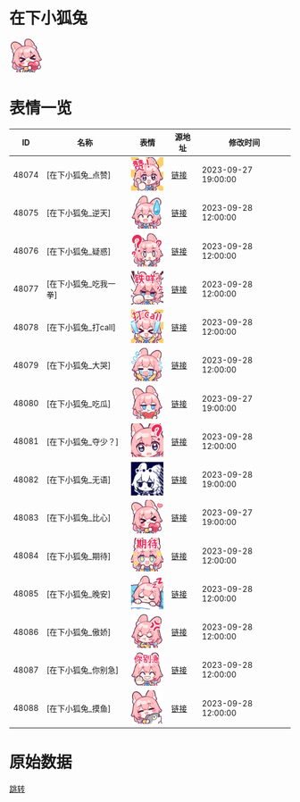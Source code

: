 # 在下小狐兔

<img src="./cover.png" height="60" alt="cover" />

# 表情一览

|ID|名称|表情|源地址|修改时间|
|----|----|----|----|----|
|48074|[在下小狐兔_点赞]|<img src="./pic/048074_%5B在下小狐兔_点赞%5D.png" height="60" alt="点赞"/>|[链接](https://i0.hdslb.com/bfs/garb/9ebd4381240e185f6996d679768c0a5c1a365e92.png)|2023-09-27 19:00:00|
|48075|[在下小狐兔_逆天]|<img src="./pic/048075_%5B在下小狐兔_逆天%5D.png" height="60" alt="逆天"/>|[链接](https://i0.hdslb.com/bfs/garb/66e5e5533c555bfa1636fbad2278ea20f2c2e784.png)|2023-09-28 12:00:00|
|48076|[在下小狐兔_疑惑]|<img src="./pic/048076_%5B在下小狐兔_疑惑%5D.png" height="60" alt="疑惑"/>|[链接](https://i0.hdslb.com/bfs/garb/907f9834eef4a997e0887e92bd68811820a62453.png)|2023-09-28 12:00:00|
|48077|[在下小狐兔_吃我一拳]|<img src="./pic/048077_%5B在下小狐兔_吃我一拳%5D.png" height="60" alt="吃我一拳"/>|[链接](https://i0.hdslb.com/bfs/garb/b316b868dacab1efa232ef46d8db61f74eb57c13.png)|2023-09-28 12:00:00|
|48078|[在下小狐兔_打call]|<img src="./pic/048078_%5B在下小狐兔_打call%5D.png" height="60" alt="打call"/>|[链接](https://i0.hdslb.com/bfs/garb/499ae3659b95d373e7b3248c9d407605b22f5b26.png)|2023-09-28 12:00:00|
|48079|[在下小狐兔_大哭]|<img src="./pic/048079_%5B在下小狐兔_大哭%5D.png" height="60" alt="大哭"/>|[链接](https://i0.hdslb.com/bfs/garb/5f78b85f08271a9b4bf6a6d328c8fcfc96cb74d6.png)|2023-09-28 12:00:00|
|48080|[在下小狐兔_吃瓜]|<img src="./pic/048080_%5B在下小狐兔_吃瓜%5D.png" height="60" alt="吃瓜"/>|[链接](https://i0.hdslb.com/bfs/garb/ebe0f1c86eb4173371ba65fa668f42d4f98607c1.png)|2023-09-27 19:00:00|
|48081|[在下小狐兔_夺少？]|<img src="./pic/048081_%5B在下小狐兔_夺少？%5D.png" height="60" alt="夺少？"/>|[链接](https://i0.hdslb.com/bfs/garb/1fbf2893b9730b44d1abf3fa4b8021dc2b134d15.png)|2023-09-28 12:00:00|
|48082|[在下小狐兔_无语]|<img src="./pic/048082_%5B在下小狐兔_无语%5D.png" height="60" alt="无语"/>|[链接](https://i0.hdslb.com/bfs/garb/dda60a35f3d3c48a0c1ae9afbf8cd282093601ee.png)|2023-09-28 19:00:00|
|48083|[在下小狐兔_比心]|<img src="./pic/048083_%5B在下小狐兔_比心%5D.png" height="60" alt="比心"/>|[链接](https://i0.hdslb.com/bfs/garb/64cccba216725c4a022ed2e8be91fbd04ed62c0d.png)|2023-09-27 19:00:00|
|48084|[在下小狐兔_期待]|<img src="./pic/048084_%5B在下小狐兔_期待%5D.png" height="60" alt="期待"/>|[链接](https://i0.hdslb.com/bfs/garb/6858adcfde6f456997eb4fcc29a7e4beb3741d04.png)|2023-09-28 12:00:00|
|48085|[在下小狐兔_晚安]|<img src="./pic/048085_%5B在下小狐兔_晚安%5D.png" height="60" alt="晚安"/>|[链接](https://i0.hdslb.com/bfs/garb/f5cbc91bd4a354cf4f2798887f7302bc1048edcc.png)|2023-09-28 12:00:00|
|48086|[在下小狐兔_傲娇]|<img src="./pic/048086_%5B在下小狐兔_傲娇%5D.png" height="60" alt="傲娇"/>|[链接](https://i0.hdslb.com/bfs/garb/0d5d8569878c36cd9c63195235206c45a239c907.png)|2023-09-28 12:00:00|
|48087|[在下小狐兔_你别急]|<img src="./pic/048087_%5B在下小狐兔_你别急%5D.png" height="60" alt="你别急"/>|[链接](https://i0.hdslb.com/bfs/garb/04f2914e5e82d78020780410ff62804bf29346b2.png)|2023-09-28 12:00:00|
|48088|[在下小狐兔_摸鱼]|<img src="./pic/048088_%5B在下小狐兔_摸鱼%5D.png" height="60" alt="摸鱼"/>|[链接](https://i0.hdslb.com/bfs/garb/570a47a105b96a94ade28bd6465ee65b9c450a87.png)|2023-09-28 12:00:00|

# 原始数据

[跳转](./raw.json)

